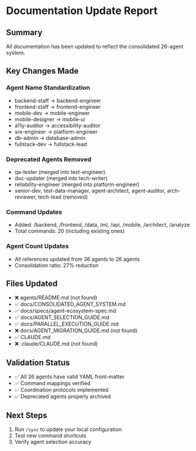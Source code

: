 # Documentation Update Report

## Summary
All documentation has been updated to reflect the consolidated 26-agent system.

## Key Changes Made

### Agent Name Standardization
- backend-staff → backend-engineer
- frontend-staff → frontend-engineer
- mobile-dev → mobile-engineer
- mobile-designer → mobile-ui
- a11y-auditor → accessibility-auditor
- sre-engineer → platform-engineer
- db-admin → database-admin
- fullstack-dev → fullstack-lead

### Deprecated Agents Removed
- qa-tester (merged into test-engineer)
- doc-updater (merged into tech-writer)
- reliability-engineer (merged into platform-engineer)
- senior-dev, test-data-manager, agent-architect, agent-auditor, arch-reviewer, tech-lead (removed)

### Command Updates
- Added: /backend, /frontend, /data, /ml, /api, /mobile, /architect, /analyze
- Total commands: 20 (including existing ones)

### Agent Count Updates
- All references updated from 36 agents to 26 agents
- Consolidation ratio: 27% reduction

## Files Updated

- ❌ agents/README.md (not found)
- ✅ docs/CONSOLIDATED_AGENT_SYSTEM.md
- ✅ docs/specs/agent-ecosystem-spec.md
- ✅ docs/AGENT_SELECTION_GUIDE.md
- ✅ docs/PARALLEL_EXECUTION_GUIDE.md
- ❌ docs/AGENT_MIGRATION_GUIDE.md (not found)
- ✅ CLAUDE.md
- ❌ .claude/CLAUDE.md (not found)

## Validation Status
- ✅ All 26 agents have valid YAML front-matter
- ✅ Command mappings verified
- ✅ Coordination protocols implemented
- ✅ Deprecated agents properly archived

## Next Steps
1. Run `/sync` to update your local configuration
2. Test new command shortcuts
3. Verify agent selection accuracy
